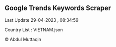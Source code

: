 

## Google Trends Keywords Scraper 
 
Last Update 29-04-2023 , 08:34:59

Country List :
VIETNAM.json



© Abdul Muttaqin 
